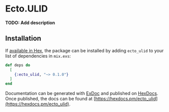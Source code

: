 # Ecto.ULID

**TODO: Add description**

## Installation

If [available in Hex](https://hex.pm/docs/publish), the package can be installed
by adding `ecto_ulid` to your list of dependencies in `mix.exs`:

```elixir
def deps do
  [
    {:ecto_ulid, "~> 0.1.0"}
  ]
end
```

Documentation can be generated with [ExDoc](https://github.com/elixir-lang/ex_doc)
and published on [HexDocs](https://hexdocs.pm). Once published, the docs can
be found at [https://hexdocs.pm/ecto_ulid](https://hexdocs.pm/ecto_ulid).

